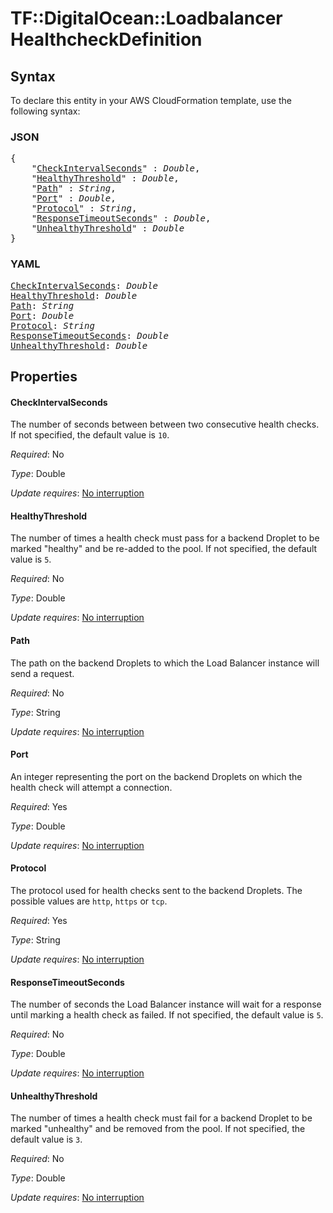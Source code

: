 # TF::DigitalOcean::Loadbalancer HealthcheckDefinition

## Syntax

To declare this entity in your AWS CloudFormation template, use the following syntax:

### JSON

<pre>
{
    "<a href="#checkintervalseconds" title="CheckIntervalSeconds">CheckIntervalSeconds</a>" : <i>Double</i>,
    "<a href="#healthythreshold" title="HealthyThreshold">HealthyThreshold</a>" : <i>Double</i>,
    "<a href="#path" title="Path">Path</a>" : <i>String</i>,
    "<a href="#port" title="Port">Port</a>" : <i>Double</i>,
    "<a href="#protocol" title="Protocol">Protocol</a>" : <i>String</i>,
    "<a href="#responsetimeoutseconds" title="ResponseTimeoutSeconds">ResponseTimeoutSeconds</a>" : <i>Double</i>,
    "<a href="#unhealthythreshold" title="UnhealthyThreshold">UnhealthyThreshold</a>" : <i>Double</i>
}
</pre>

### YAML

<pre>
<a href="#checkintervalseconds" title="CheckIntervalSeconds">CheckIntervalSeconds</a>: <i>Double</i>
<a href="#healthythreshold" title="HealthyThreshold">HealthyThreshold</a>: <i>Double</i>
<a href="#path" title="Path">Path</a>: <i>String</i>
<a href="#port" title="Port">Port</a>: <i>Double</i>
<a href="#protocol" title="Protocol">Protocol</a>: <i>String</i>
<a href="#responsetimeoutseconds" title="ResponseTimeoutSeconds">ResponseTimeoutSeconds</a>: <i>Double</i>
<a href="#unhealthythreshold" title="UnhealthyThreshold">UnhealthyThreshold</a>: <i>Double</i>
</pre>

## Properties

#### CheckIntervalSeconds

The number of seconds between between two consecutive health checks. If not specified, the default value is `10`.

_Required_: No

_Type_: Double

_Update requires_: [No interruption](https://docs.aws.amazon.com/AWSCloudFormation/latest/UserGuide/using-cfn-updating-stacks-update-behaviors.html#update-no-interrupt)

#### HealthyThreshold

The number of times a health check must pass for a backend Droplet to be marked "healthy" and be re-added to the pool. If not specified, the default value is `5`.

_Required_: No

_Type_: Double

_Update requires_: [No interruption](https://docs.aws.amazon.com/AWSCloudFormation/latest/UserGuide/using-cfn-updating-stacks-update-behaviors.html#update-no-interrupt)

#### Path

The path on the backend Droplets to which the Load Balancer instance will send a request.

_Required_: No

_Type_: String

_Update requires_: [No interruption](https://docs.aws.amazon.com/AWSCloudFormation/latest/UserGuide/using-cfn-updating-stacks-update-behaviors.html#update-no-interrupt)

#### Port

An integer representing the port on the backend Droplets on which the health check will attempt a connection.

_Required_: Yes

_Type_: Double

_Update requires_: [No interruption](https://docs.aws.amazon.com/AWSCloudFormation/latest/UserGuide/using-cfn-updating-stacks-update-behaviors.html#update-no-interrupt)

#### Protocol

The protocol used for health checks sent to the backend Droplets. The possible values are `http`, `https` or `tcp`.

_Required_: Yes

_Type_: String

_Update requires_: [No interruption](https://docs.aws.amazon.com/AWSCloudFormation/latest/UserGuide/using-cfn-updating-stacks-update-behaviors.html#update-no-interrupt)

#### ResponseTimeoutSeconds

The number of seconds the Load Balancer instance will wait for a response until marking a health check as failed. If not specified, the default value is `5`.

_Required_: No

_Type_: Double

_Update requires_: [No interruption](https://docs.aws.amazon.com/AWSCloudFormation/latest/UserGuide/using-cfn-updating-stacks-update-behaviors.html#update-no-interrupt)

#### UnhealthyThreshold

The number of times a health check must fail for a backend Droplet to be marked "unhealthy" and be removed from the pool. If not specified, the default value is `3`.

_Required_: No

_Type_: Double

_Update requires_: [No interruption](https://docs.aws.amazon.com/AWSCloudFormation/latest/UserGuide/using-cfn-updating-stacks-update-behaviors.html#update-no-interrupt)

